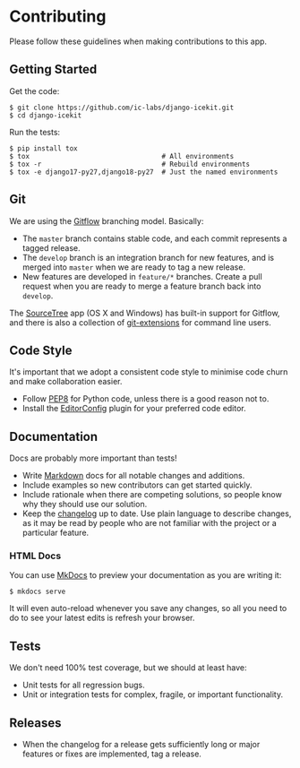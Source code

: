 # Contributing

Please follow these guidelines when making contributions to this app.

## Getting Started

Get the code:

    $ git clone https://github.com/ic-labs/django-icekit.git
    $ cd django-icekit

Run the tests:

    $ pip install tox
    $ tox                                 # All environments
    $ tox -r                              # Rebuild environments
    $ tox -e django17-py27,django18-py27  # Just the named environments

## Git

We are using the [Gitflow] branching model. Basically:

  * The `master` branch contains stable code, and each commit represents a
    tagged release.
  * The `develop` branch is an integration branch for new features, and is
    merged into `master` when we are ready to tag a new release.
  * New features are developed in `feature/*` branches. Create a pull request
    when you are ready to merge a feature branch back into `develop`.

The [SourceTree] app (OS X and Windows) has built-in support for Gitflow, and
there is also a collection of [git-extensions] for command line users.

## Code Style

It's important that we adopt a consistent code style to minimise code churn and
make collaboration easier.

  * Follow [PEP8] for Python code, unless there is a good reason not to.
  * Install the [EditorConfig] plugin for your preferred code editor.

## Documentation

Docs are probably more important than tests!

  * Write [Markdown] docs for all notable changes and additions.
  * Include examples so new contributors can get started quickly.
  * Include rationale when there are competing solutions, so people know why
    they should use our solution.
  * Keep the [changelog] up to date. Use plain language to describe changes,
    as it may be read by people who are not familiar with the project or a
    particular feature.

### HTML Docs

You can use [MkDocs] to preview your documentation as you are writing it:

    $ mkdocs serve

It will even auto-reload whenever you save any changes, so all you need to do
to see your latest edits is refresh your browser.

## Tests

We don't need 100% test coverage, but we should at least have:

  * Unit tests for all regression bugs.
  * Unit or integration tests for complex, fragile, or important functionality.

## Releases

  * When the changelog for a release gets sufficiently long or major features
    or fixes are implemented, tag a release.

[changelog]: changelog.md
[EditorConfig]: http://editorconfig.org/
[git-extensions]: https://github.com/nvie/gitflow/
[Gitflow]: http://nvie.com/posts/a-successful-git-branching-model/
[Markdown]: http://daringfireball.net/projects/markdown/
[MkDocs]: http://mkdocs.org
[PEP8]: http://legacy.python.org/dev/peps/pep-0008/
[SourceTree]: http://sourcetreeapp.com/
